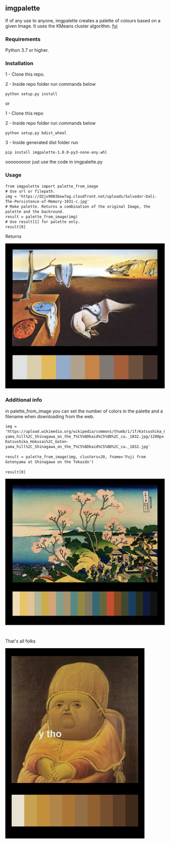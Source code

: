 ## imgpalette

If of any use to anyone, imgpalette creates a palette of colours based on a given Image. 
It uses the KMeans cluster algorithm. [fyi](https://scikit-learn.org/stable/modules/clustering.html#k-means)

### Requirements

Python 3.7 or higher.

### Installation

1 - Clone this repo.

2 - Inside repo folder run commands below

	python setup.py install
	
or

1 - Clone this repo

2 - Inside repo folder run commands below

	python setup.py bdist_wheel
	
3 - Inside generated dist folder run 

	pip install imgpalette-1.0.0-py3-none-any.whl
	
ooooooooor just use the code in imgpalette.py

### Usage

	from imgpalette import palette_from_image
	# Use url or filepath.
	img = 'https://d2jv9003bew7ag.cloudfront.net/uploads/Salvador-Dali-The-Persistence-of-Memory-1931-c.jpg'  
	# Make palette. Returns a combination of the original Image, the palette and the backround. 
	result = palette_from_image(img)
	# Use result[1] for palette only.
	result[0]

Returns

![Image 1](./pics/dali.png)
	
### Additional info	

in palette_from_image you can set the number of colors in the palette and a filename when downloading from the web.

	img = 'https://upload.wikimedia.org/wikipedia/commons/thumb/1/1f/Katsushika_Hokusai%2C_Goten-yama_hill%2C_Shinagawa_on_the_T%C5%8Dkaid%C5%8D%2C_ca._1832.jpg/1200px-Katsushika_Hokusai%2C_Goten-yama_hill%2C_Shinagawa_on_the_T%C5%8Dkaid%C5%8D%2C_ca._1832.jpg'  

	result = palette_from_image(img, clusters=20, fname='Fuji from Gotenyama at Shinagawa on the Tokaido')

	result[0]

![Image 2](./pics/tokaido.png)

#
That's all folks

![Image 3](./pics/ytho.png)